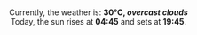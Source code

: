 <p  align="center"><br/>Currently, the weather is: <b> 30°C, <i>overcast clouds</i></b></br>Today, the sun rises at <b>04:45</b> and sets at <b>19:45</b>.</p>